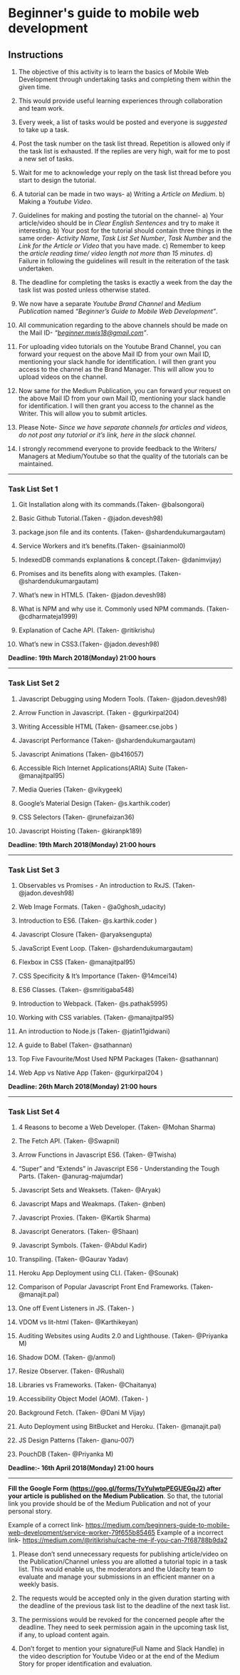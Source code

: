 # Beginner's guide to mobile web development

## Instructions

1. The objective of this activity is to learn the basics of Mobile Web Development through undertaking tasks and completing them within the given time.

2. This would provide useful learning experiences through collaboration and team work.

3. Every week, a list of tasks would be posted and everyone is *suggested* to take up a task.

4. Post the task number on the task list thread. Repetition is allowed only if the task list is exhausted. If the replies are very high, wait for me to post a new set of tasks.

5. Wait for me to acknowledge your reply on the task list thread before you start to design the tutorial.

6. A tutorial can be made in two ways-
a) Writing a *Article on Medium*.
b) Making a *Youtube Video*.

7. Guidelines for making and posting the tutorial on the channel-
a) Your article/video should be in *Clear English Sentences* and try to make it interesting.
b) Your post for the tutorial should contain three things in the same order- *Activity Name*, *Task List Set Number*, *Task Number* and the *Link for the Article or Video* that you have made.
c) Remember to keep the *article reading time/ video length not more than 15 minutes*.
d) Failure in following the guidelines will result in the reiteration of the task undertaken.

8. The deadline for completing the tasks is exactly a week from the day the task list was posted unless otherwise stated.

9. We now have a separate *Youtube Brand Channel* and *Medium Publication* named *“Beginner’s Guide to Mobile Web Development”*.

10. All communication regarding to the above channels should be made on the Mail ID- *“beginner.mwis18@gmail.com”*.

11. For uploading video tutorials on the Youtube Brand Channel, you can forward your request on the above Mail ID from your own Mail ID, mentioning your slack handle for identification. I will then grant you access to the channel as the Brand Manager. This will allow you to upload videos on the channel.

12. Now same for the Medium Publication, you can forward your request on the above Mail ID from your own Mail ID, mentioning your slack handle for identification. I will then grant you access to the channel as the Writer. This will allow you to submit articles.

13. Please Note- *Since we have separate channels for articles and videos, do not post any tutorial or it’s link, here in the slack channel.*

14. I strongly recommend everyone to provide feedback to the Writers/ Managers at Medium/Youtube so that the quality of the tutorials can be maintained.

---

### Task List Set 1

1) Git Installation along with its commands.(Taken- @balsongorai)

2) Basic Github Tutorial.(Taken - @jadon.devesh98)

3) package.json file and its contents. (Taken- @shardendukumargautam)

4) Service Workers and it’s benefits.(Taken- @sainianmol0)

5) IndexedDB commands explanations & concept.(Taken- @danimvijay)

6) Promises and its benefits along with examples. (Taken- @shardendukumargautam)

7) What’s new in HTML5. (Taken- @jadon.devesh98)

8) What is NPM and why use it. Commonly used NPM commands. (Taken- @cdharmateja1999)

9) Explanation of Cache API. (Taken- @ritikrishu)

10) What’s new in CSS3.(Taken- @jadon.devesh98)

**Deadline: 19th March 2018(Monday) 21:00 hours**

---

### Task List Set 2

1) Javascript Debugging using Modern Tools. (Taken- @jadon.devesh98)

2) Arrow Function in Javascript. (Taken - @gurkirpal204)

3) Writing Accessible HTML (Taken- @sameer.cse.jobs )

4) Javascript Performance (Taken- @shardendukumargautam)

5) Javascript Animations (Taken- @b416057)

6) Accessible Rich Internet Applications(ARIA) Suite (Taken- @manajitpal95)

7) Media Queries (Taken- @vikygeek)

8) Google’s Material Design (Taken- @s.karthik.coder)

9) CSS Selectors (Taken- @runefaizan36)

10) Javascript Hoisting (Taken- @kiranpk189)

**Deadline: 19th March 2018(Monday) 21:00 hours**

---

### Task List Set 3

1) Observables vs Promises - An introduction to RxJS. (Taken- @jadon.devesh98)

2) Web Image Formats. (Taken - @a0ghosh_udacity)

3) Introduction to ES6. (Taken- @s.karthik.coder )

4) Javascript Closure (Taken- @aryaksengupta)

5) JavaScript Event Loop. (Taken- @shardendukumargautam)

6) Flexbox in CSS (Taken- @manajitpal95)

7) CSS Specificity & It’s Importance (Taken- @14mcei14)

8) ES6 Classes. (Taken- @smritigaba548)

9) Introduction to Webpack. (Taken- @s.pathak5995)

10) Working with CSS variables. (Taken- @manajitpal95)

11) An introduction to Node.js (Taken- @jatin11gidwani)

12) A guide to Babel (Taken- @sathannan)

13) Top Five Favourite/Most Used NPM Packages (Taken- @sathannan)

14) Web App vs Native App (Taken- @gurkirpal204 )

**Deadline: 26th March 2018(Monday) 21:00 hours**

---

### Task List Set 4

1) 4 Reasons to become a Web Developer. (Taken- @Mohan Sharma)

2) The Fetch API. (Taken- @Swapnil)

3) Arrow Functions in Javascript ES6. (Taken- @Twisha)

4) “Super” and “Extends” in Javascript ES6 - Understanding the Tough Parts. (Taken- @anurag-majumdar)

5) Javascript Sets and Weaksets. (Taken- @Aryak)

6) Javascript Maps and Weakmaps. (Taken- @nben)

7) Javascript Proxies. (Taken- @Kartik Sharma)

8) Javascript Generators. (Taken- @Shaan)

9) Javascript Symbols. (Taken- @Abdul Kadir)

10) Transpiling. (Taken- @Gaurav Yadav)

11) Heroku App Deployment using CLI. (Taken- @Sounak)

12) Comparison of Popular Javascript Front End Frameworks. (Taken- @manajit.pal)

13) One off Event Listeners in JS. (Taken- )

14) VDOM vs lit-html (Taken- @Karthikeyan)

15) Auditing Websites using Audits 2.0 and Lighthouse. (Taken- @Priyanka M)

16) Shadow DOM. (Taken- @/anmol)

17) Resize Observer. (Taken- @Rushali)

18) Libraries vs Frameworks. (Taken- @Chaitanya)

19) Accessibility Object Model (AOM). (Taken- )

20) Background Fetch. (Taken- @Dani M Vijay)

21) Auto Deployment using BitBucket and Heroku. (Taken- @manajit.pal)

22) JS Design Patterns (Taken- @anu-007)

23) PouchDB (Taken- @Priyanka M)

**Deadline:- 16th April 2018(Monday) 21:00 hours**

---
**Fill the Google Form (https://goo.gl/forms/TvYuIwtpPEGUEGqJ2) after your article is published on the Medium Publication**. So that, the tutorial link you provide should be of the Medium Publication and not of your personal story.
> 
Example of a correct link- https://medium.com/beginners-guide-to-mobile-web-development/service-worker-79f655b85465
Example of a incorrect link- https://medium.com/@ritikrishu/cache-me-if-you-can-7f68788b9da2

1. Please don’t send unnecessary requests for publishing article/video on the Publication/Channel unless you are allotted a tutorial topic in a task list. This would enable us, the moderators and the Udacity team to evaluate and manage your submissions in an efficient manner on a weekly basis.

2. The requests would be accepted only in the given duration starting with the deadline of the previous task list to the deadline of the next task list.

3. The permissions would be revoked for the concerned people after the deadline. They need to seek permission again in the upcoming task list, if any, to upload content again.

4. Don’t forget to mention your signature(Full Name and Slack Handle) in the video description for Youtube Video or at the end of the Medium Story for proper identification and evaluation.
